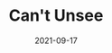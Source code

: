 ---
title: "Can't Unsee"
link: https://cantunsee.space
description: A game where you need to pick the design that is most correct. Test your attention to details!
content-type: interactive
tags: [games]
date: 2021-09-17
---